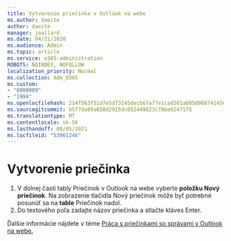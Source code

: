 ```yaml
---
title: Vytvorenie priečinka v Outlook na webe
ms.author: daeite
author: daeite
manager: joallard
ms.date: 04/21/2020
ms.audience: Admin
ms.topic: article
ms.service: o365-administration
ROBOTS: NOINDEX, NOFOLLOW
localization_priority: Normal
ms.collection: Adm_O365
ms.custom:
- "8000009"
- "1994"
ms.openlocfilehash: 214f563f51d7e5d73145decb67a77e1cad201ab05098874145691e42b94c65e3
ms.sourcegitcommit: b5f7da89a650d2915dc652449623c78be6247175
ms.translationtype: MT
ms.contentlocale: sk-SK
ms.lasthandoff: 08/05/2021
ms.locfileid: "53961246"
---
```

# <a name="create-a-folder"></a>Vytvorenie priečinka

1. V dolnej časti tably Priečinok v Outlook na webe vyberte **položku Nový priečinok**. Na zobrazenie tlačidla Nový priečinok môže byť potrebné posunúť sa na **table** Priečinok nadol.
1. Do textového poľa zadajte názov priečinka a stlačte kláves Enter.

Ďalšie informácie nájdete v téme [Práca s priečinkami so správami v Outlook na webe.](https://support.office.com/article/ae0f10d6-54e7-4f29-acd3-78cdc3fdcb9f)